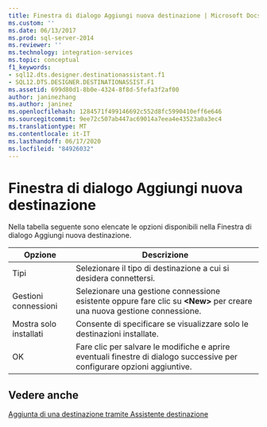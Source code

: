 ```yaml
---
title: Finestra di dialogo Aggiungi nuova destinazione | Microsoft Docs
ms.custom: ''
ms.date: 06/13/2017
ms.prod: sql-server-2014
ms.reviewer: ''
ms.technology: integration-services
ms.topic: conceptual
f1_keywords:
- sql12.dts.designer.destinationassistant.f1
- SQL12.DTS.DESIGNER.DESTINATIONASSIST.F1
ms.assetid: 699d80d1-8b0e-4324-8f8d-5fefa3f2af00
author: janinezhang
ms.author: janinez
ms.openlocfilehash: 1284571f499146692c552d8fc5990410eff6e646
ms.sourcegitcommit: 9ee72c507ab447ac69014a7eea4e43523a0a3ec4
ms.translationtype: MT
ms.contentlocale: it-IT
ms.lasthandoff: 06/17/2020
ms.locfileid: "84926032"
---
```

# <a name="add-new-destination-dialog-box"></a>Finestra di dialogo Aggiungi nuova destinazione
  Nella tabella seguente sono elencate le opzioni disponibili nella Finestra di dialogo Aggiungi nuova destinazione.  
  
|Opzione|Descrizione|  
|------------|-----------------|  
|Tipi|Selezionare il tipo di destinazione a cui si desidera connettersi.|  
|Gestioni connessioni|Selezionare una gestione connessione esistente oppure fare clic su **\<New>** per creare una nuova gestione connessione.|  
|Mostra solo installati|Consente di specificare se visualizzare solo le destinazioni installate.|  
|OK|Fare clic per salvare le modifiche e aprire eventuali finestre di dialogo successive per configurare opzioni aggiuntive.|  
  
## <a name="see-also"></a>Vedere anche  
 [Aggiunta di una destinazione tramite Assistente destinazione](data-flow/destination-assistant.md)  
  
  
